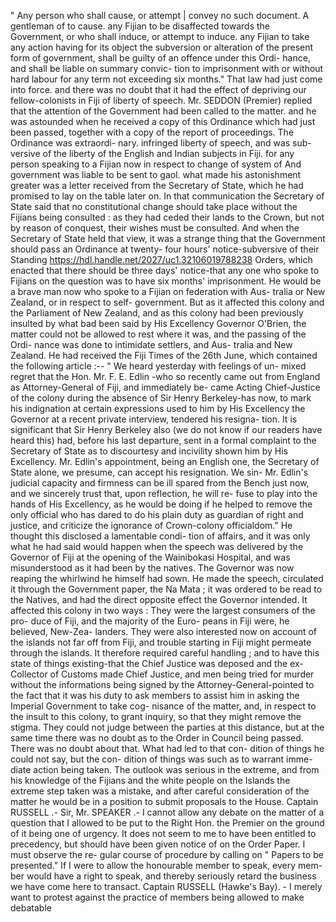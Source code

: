" Any person who shall cause, or attempt | convey no such document. A gentleman of to cause. any Fijian to be disaffected towards the Government, or who shall induce, or attempt to induce. any Fijian to take any action having for its object the subversion or alteration of the present form of government, shall be guilty of an offence under this Ordi- hance, and shall be liable on summary convic- tion to imprisonment with or without hard labour for any term not exceeding six months." That law had just come into force. and there was no doubt that it had the effect of depriving our fellow-colonists in Fiji of liberty of speech. Mr. SEDDON (Premier) replied that the attention of the Government had been called to the matter. and he was astounded when he received a copy of this Ordinance which had just been passed, together with a copy of the report of proceedings. The Ordinance was extraordi- nary. infringed liberty of speech, and was sub- versive of the liberty of the English and Indian subjects in Fiji. for any person speaking to a Fijian now in respect to change of system of And government was liable to be sent to gaol. what made his astonishment greater was a letter received from the Secretary of State, which he had promised to lay on the table later on. In that communication the Secretary of State said that no constitutional change should take place without the Fijians being consulted : as they had ceded their lands to the Crown, but not by reason of conquest, their wishes must be consulted. And when the Secretary of State held that view, it was a strange thing that the Government should pass an Ordinance at twenty- four hours' notice-subversive of their Standing https://hdl.handle.net/2027/uc1.32106019788238 Orders, which enacted that there should be three days' notice-that any one who spoke to Fijians on the question was to have six months' imprisonment. He would be a brave man now who spoke to a Fijian on federation with Aus- tralia or New Zealand, or in respect to self- government. But as it affected this colony and the Parliament of New Zealand, and as this colony had been previously insulted by what bad been said by His Excellency Governor O'Brien, the matter could not be allowed to rest where it was, and the passing of the Ordi- nance was done to intimidate settlers, and Aus- tralia and New Zealand. He had received the Fiji Times of the 26th June, which contained the following article :-- " We heard yesterday with feelings of un- mixed regret that the Hon. Mr. F. E. Edlin -who so recently came out from England as Attorney-General of Fiji, and immediately be- came Acting Chief-Justice of the colony during the absence of Sir Henry Berkeley-has now, to mark his indignation at certain expressions used to him by His Excellency the Governor at a recent private interview, tendered his resigna- tion. It is significant that Sir Henry Berkeley also (we do not know if our readers have heard this) had, before his last departure, sent in a formal complaint to the Secretary of State as to discourtesy and incivility shown him by His Excellency. Mr. Edlin's appointment, being an English one, the Secretary of State alone, we presume, can accept his resignation. We sin- Mr. Edlin's judicial capacity and firmness can be ill spared from the Bench just now, and we sincerely trust that, upon reflection, he will re- fuse to play into the hands of His Excellency, as he would be doing if he helped to remove the only official who has dared to do his plain duty as guardian of right and justice, and criticize the ignorance of Crown-colony officialdom." He thought this disclosed a lamentable condi- tion of affairs, and it was only what he had said would happen when the speech was delivered by the Governor of Fiji at the opening of the Wainibokasi Hospital, and was misunderstood as it had been by the natives. The Governor was now reaping the whirlwind he himself had sown. He made the speech, circulated it through the Government paper, the Na Mata ; it was ordered to be read to the Natives, and had the direct opposite effect the Governor intended. It affected this colony in two ways : They were the largest consumers of the pro- duce of Fiji, and the majority of the Euro- peans in Fiji were, he believed, New-Zea- landers. They were also interested now on account of the islands not far off from Fiji, and trouble starting in Fiji might permeate through the islands. It therefore required careful handling ; and to have this state of things existing-that the Chief Justice was deposed and the ex-Collector of Customs made Chief Justice, and men being tried for murder without the informations being signed by the Attorney-General-pointed to the fact that it was his duty to ask members to assist him in asking the Imperial Government to take cog- nisance of the matter, and, in respect to the insult to this colony, to grant inquiry, so that they might remove the stigma. They could not judge between the parties at this distance, but at the same time there was no doubt as to the Order in Council being passed. There was no doubt about that. What had led to that con- dition of things he could not say, but the con- dition of things was such as to warrant imme- diate action being taken. The outlook was serious in the extreme, and from his knowledge of the Fijians and the white people on the Islands the extreme step taken was a mistake, and after careful consideration of the matter he would be in a position to submit proposals to the House. Captain RUSSELL .- Sir, Mr. SPEAKER .- I cannot allow any debate on the matter of a question that I allowed to be put to the Right Hon. the Premier on the ground of it being one of urgency. It does not seem to me to have been entitled to precedency, but should have been given notice of on the Order Paper. I must observe the re- gular course of procedure by calling on " Papers to be presented." If I were to allow the honourable member to speak, every mem- ber would have a right to speak, and thereby seriously retard the business we have come here to transact. Captain RUSSELL (Hawke's Bay). - I merely want to protest against the practice of members being allowed to make debatable 